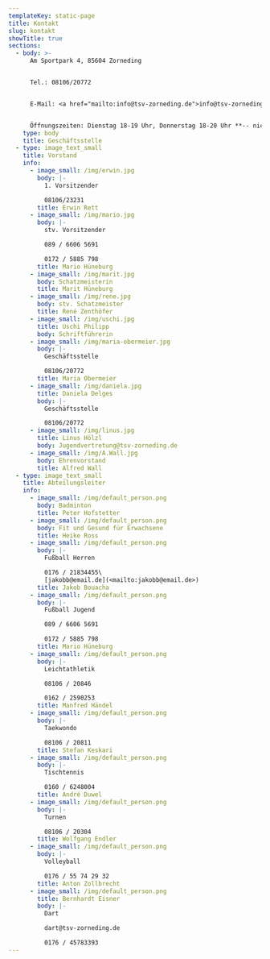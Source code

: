 ```yaml
---
templateKey: static-page
title: Kontakt
slug: kontakt
showTitle: true
sections:
  - body: >-
      Am Sportpark 4, 85604 Zorneding


      Tel.: 08106/20772


      E-Mail: <a href="mailto:info@tsv-zorneding.de">info@tsv-zorneding.de</a>


      Öffnungszeiten: Dienstag 18-19 Uhr, Donnerstag 18-20 Uhr **-- nicht in den Ferien --**
    type: body
    title: Geschäftsstelle
  - type: image_text_small
    title: Vorstand
    info:
      - image_small: /img/erwin.jpg
        body: |-
          1. Vorsitzender

          08106/23231
        title: Erwin Rett
      - image_small: /img/mario.jpg
        body: |-
          stv. Vorsitzender

          089 / 6606 5691

          0172 / 5885 798
        title: Mario Hüneburg
      - image_small: /img/marit.jpg
        body: Schatzmeisterin
        title: Marit Hüneburg
      - image_small: /img/rene.jpg
        body: stv. Schatzmeister
        title: René Zenthöfer
      - image_small: /img/uschi.jpg
        title: Uschi Philipp
        body: Schriftführerin
      - image_small: /img/maria-obermeier.jpg
        body: |-
          Geschäftsstelle

          08106/20772
        title: Maria Obermeier
      - image_small: /img/daniela.jpg
        title: Daniela Delges
        body: |-
          Geschäftsstelle

          08106/20772
      - image_small: /img/linus.jpg
        title: Linus Hölzl
        body: Jugendvertretung@tsv-zorneding.de
      - image_small: /img/A.Wall.jpg
        body: Ehrenvorstand
        title: Alfred Wall
  - type: image_text_small
    title: Abteilungsleiter
    info:
      - image_small: /img/default_person.png
        body: Badminton
        title: Peter Hofstetter
      - image_small: /img/default_person.png
        body: Fit und Gesund für Erwachsene
        title: Heike Ross
      - image_small: /img/default_person.png
        body: |-
          Fußball Herren

          0176 / 21834455\
          [jakobb@email.de](<mailto:﻿jakobb@email.de>)
        title: Jakob Bouacha
      - image_small: /img/default_person.png
        body: |-
          Fußball Jugend

          089 / 6606 5691

          0172 / 5885 798
        title: Mario Hüneburg
      - image_small: /img/default_person.png
        body: |-
          Leichtathletik

          08106 / 20846

          0162 / 2590253
        title: Manfred Händel
      - image_small: /img/default_person.png
        body: |-
          Taekwondo

          08106 / 20811
        title: Stefan Keskari
      - image_small: /img/default_person.png
        body: |-
          Tischtennis

          0160 / 6248004
        title: André Duwel
      - image_small: /img/default_person.png
        body: |-
          Turnen

          08106 / 20304
        title: Wolfgang Endler
      - image_small: /img/default_person.png
        body: |-
          Volleyball

          0176 / 55 74 29 32
        title: Anton Zollbrecht
      - image_small: /img/default_person.png
        title: B﻿ernhardt Eisner
        body: |-
          Dart

          d﻿art@tsv-zorneding.de

          0﻿176 / 45783393
---
```

